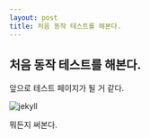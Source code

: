 ```yaml
---
layout: post
title: 처음 동작 테스트를 해본다.
---
```


## 처음 동작 테스트를 해본다.

앞으로 테스트 페이지가 될 거 같다.

![jekyll](http://wolfslittlestore.be/wp-content/uploads/2013/07/jekyll.png)

뭐든지 써본다.